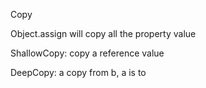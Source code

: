 Copy



Object.assign will copy all the property value

ShallowCopy: copy a reference value

DeepCopy: a copy from b, a is to